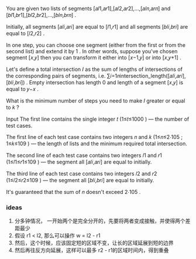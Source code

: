 You are given two lists of segments [𝑎𝑙1,𝑎𝑟1],[𝑎𝑙2,𝑎𝑟2],…,[𝑎𝑙𝑛,𝑎𝑟𝑛]
 and [𝑏𝑙1,𝑏𝑟1],[𝑏𝑙2,𝑏𝑟2],…,[𝑏𝑙𝑛,𝑏𝑟𝑛]
.

Initially, all segments [𝑎𝑙𝑖,𝑎𝑟𝑖]
 are equal to [𝑙1,𝑟1]
 and all segments [𝑏𝑙𝑖,𝑏𝑟𝑖]
 are equal to [𝑙2,𝑟2]
.

In one step, you can choose one segment (either from the first or from the second list) and extend it by 1
. In other words, suppose you've chosen segment [𝑥,𝑦]
 then you can transform it either into [𝑥−1,𝑦]
 or into [𝑥,𝑦+1]
.

Let's define a total intersection 𝐼
 as the sum of lengths of intersections of the corresponding pairs of segments, i.e. ∑𝑖=1𝑛intersection_length([𝑎𝑙𝑖,𝑎𝑟𝑖],[𝑏𝑙𝑖,𝑏𝑟𝑖])
. Empty intersection has length 0
 and length of a segment [𝑥,𝑦]
 is equal to 𝑦−𝑥
.

What is the minimum number of steps you need to make 𝐼
 greater or equal to 𝑘
?

Input
The first line contains the single integer 𝑡
 (1≤𝑡≤1000
) — the number of test cases.

The first line of each test case contains two integers 𝑛
 and 𝑘
 (1≤𝑛≤2⋅105
; 1≤𝑘≤109
) — the length of lists and the minimum required total intersection.

The second line of each test case contains two integers 𝑙1
 and 𝑟1
 (1≤𝑙1≤𝑟1≤109
) — the segment all [𝑎𝑙𝑖,𝑎𝑟𝑖]
 are equal to initially.

The third line of each test case contains two integers 𝑙2
 and 𝑟2
 (1≤𝑙2≤𝑟2≤109
) — the segment all [𝑏𝑙𝑖,𝑏𝑟𝑖]
 are equal to initially.

It's guaranteed that the sum of 𝑛
 doesn't exceed 2⋅105
.

### ideas
1. 分多钟情况， 一开始两个是完全分开的，先要将两者变成接触，并使得两个差距最少
2. 假设 r1 < l2, 那么可以操作 w = l2 - r1
3. 然后，这个时候，应该固定短的区域不变，让长的区域延展到短的边界
4. 然后再往反方向延展，这样可以最多 r2 - r1的区域时间内，得到重叠

